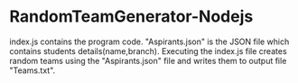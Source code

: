 # RandomTeamGenerator-Nodejs
index.js contains the program code.
"Aspirants.json" is the JSON file which contains students details(name,branch).
Executing the index.js file creates random teams using the "Aspirants.json" file and writes them to output file "Teams.txt".
